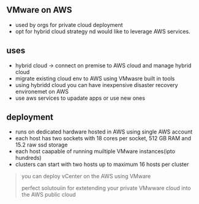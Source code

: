 ## VMware on AWS

* used by orgs for private cloud deployment
* opt for hybrid cloud strategy nd would like to leverage AWS services.

## uses

* hybrid cloud -> connect on premise to AWS cloud and manage hybrid cloud
* migrate existing cloud env to AWS using VMwasre built in tools
* using hybridd cloud you can have inexpensive disaster recovery environemet on AWS
* use aws services to upadate apps or use new ones

## deployment

* runs on dedicated hardware hosted in AWS using single AWS account
* each host has two sockets with 18 cores per socket, 512 GB RAM and 15.2 raw ssd storage
* each host caapable of running muiltiple VMware instances(ipto hundreds)
* clusters can start with two hosts up to maximum 16 hosts per cluster

> you can deploy vCenter on the AWS using VMware
>
> perfect solutouiin for extetending your private VMwware cloud into the AWS public cloud
